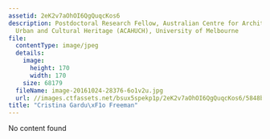 ```yaml
---
assetid: 2eK2v7aOhOI6QgQuqcKos6
description: Postdoctoral Research Fellow, Australian Centre for Architectural History,
  Urban and Cultural Heritage (ACAHUCH), University of Melbourne
file:
  contentType: image/jpeg
  details:
    image:
      height: 170
      width: 170
    size: 68179
  fileName: image-20161024-28376-6o1v2u.jpg
  url: //images.ctfassets.net/bsux5spekp1p/2eK2v7aOhOI6QgQuqcKos6/5848b8933aa2b33bae980f560df4126d/image-20161024-28376-6o1v2u.jpg
title: "Cristina Gardu\xF1o Freeman"
---
```

No content found